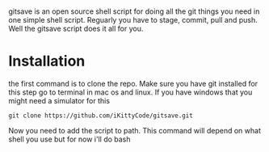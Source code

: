#                 
gitsave is an open source shell script for doing all the git things you need in one simple shell script. 
Reguarly you have to stage, commit, pull and push. Well the gitsave script does it all for you.

# Installation
the first command is to clone the repo. Make sure you have git installed for this step
go to terminal in mac os and linux. If you have windows that you might need a simulator for this
```
git clone https://github.com/iKittyCode/gitsave.git
```
Now you need to add the script to path. This command will depend on what shell you use but for now i'll do bash
